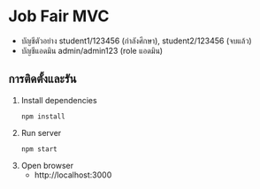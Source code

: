 # Job Fair MVC 

  - บัญชีตัวอย่าง student1/123456 (กำลังศึกษา), student2/123456 (จบแล้ว)
  - บัญชีแอดมิน admin/admin123 (role แอดมิน)


## การติดตั้งและรัน
1. Install dependencies
   ```
   npm install
   ```
2. Run server
   ```
   npm start
   ```
3. Open browser
   - http://localhost:3000

